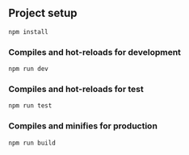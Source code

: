 ## Project setup
```
npm install
```

### Compiles and hot-reloads for development
```
npm run dev
```

### Compiles and hot-reloads for test
```
npm run test
```

### Compiles and minifies for production
```
npm run build
```

